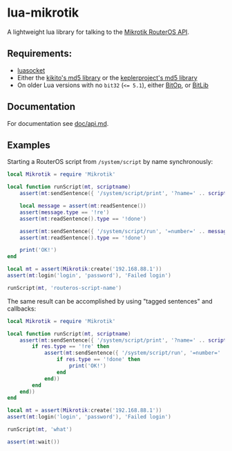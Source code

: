 # lua-mikrotik

A lightweight lua library for talking to the [Mikrotik RouterOS API](https://wiki.mikrotik.com/wiki/Manual:API).

## Requirements: 

* [luasocket](https://github.com/diegonehab/luasocket)
* Either the [kikito's md5 library](https://github.com/kikito/md5.lua) or the [keplerproject's md5 library](https://github.com/keplerproject/md5)
* On older Lua versions with no `bit32` (`<= 5.1`), either [BitOp](http://luaforge.net/projects/bit/), or [BitLib](https://github.com/LuaDist/bitlib)

## Documentation

For documentation see [doc/api.md](https://github.com/karolba/lua-mikrotik/doc/api.md).

## Examples

Starting a RouterOS script from `/system/script` by name synchronously:

```lua
local Mikrotik = require 'Mikrotik'

local function runScript(mt, scriptname)
    assert(mt:sendSentence({ '/system/script/print', '?name=' .. scriptname, '=.proplist=.id' }))

    local message = assert(mt:readSentence())
    assert(message.type == '!re')
    assert(mt:readSentence().type == '!done')

    assert(mt:sendSentence({ '/system/script/run', '=number=' .. message['=.id']}))
    assert(mt:readSentence().type == '!done')

    print('OK!')
end

local mt = assert(Mikrotik:create('192.168.88.1'))
assert(mt:login('login', 'password'), 'Failed login')

runScript(mt, 'routeros-script-name')
```

The same result can be accomplished by using "tagged sentences" and callbacks:

```lua
local Mikrotik = require 'Mikrotik'

local function runScript(mt, scriptname)
    assert(mt:sendSentence({ '/system/script/print', '?name=' .. scriptname, '=.proplist=.id' }, function(res)
        if res.type == '!re' then
            assert(mt:sendSentence({ '/system/script/run', '=number=' .. res['=.id'] }, function(res)
                if res.type == '!done' then
                    print('OK!')
                end
            end))
        end
    end))
end

local mt = assert(Mikrotik:create('192.168.88.1'))
assert(mt:login('login', 'password'), 'Failed login')

runScript(mt, 'what')

assert(mt:wait())
```
